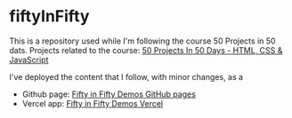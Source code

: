 # fiftyInFifty

This is a repository used while I'm following the course 50 Projects in 50 dats. Projects related to the course: [50 Projects In 50 Days - HTML, CSS & JavaScript](https://www.udemy.com/course/50-projects-50-days/)

I've deployed the content that I follow, with minor changes, as a

- Github page: [Fifty in Fifty Demos GitHub pages](https://geeklogbook.github.io/fiftyInFifty/)
- Vercel app: [Fifty in Fifty Demos Vercel](https://fifty-in-fifty.vercel.app/)
